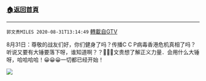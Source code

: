 ﻿###  [:house:返回首頁](https://github.com/ourhimalayas/txt)
---

`郭文贵MILES 2020-08-31T13:14:49` [轉載自GTV](https://gtv.org/web/#/UserInfo/5e596957357cc612d35a8044)

8月31日：尊敬的战友们好，你们健身了吗？传播C C P病毒香港危机真相了吗？听说又要有大锤要落下呀，谁知道啊？？🌽🌽🌽文贵想了解正义力量．会用什么大锤呀，哈哈哈哈！😀😀😀一切都已经开始！

[![](https://filegroup.gtv.org/cdn-cgi/image/width=600/https://filegroup.gtv.org/group3/web/20200831/14/15/0/eda36f3e375be85b736da37dd57bc40c.png)](https://filegroup.gtv.org/group3/default/20200831/13/14/0/807d39533bed9bfbf5ac0ea0800f8bb1.MOV)